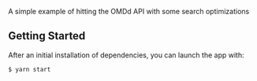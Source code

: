 A simple example of hitting the OMDd API with some search optimizations

## Getting Started
After an initial installation of dependencies, you can launch the app with:
```shell
$ yarn start
```